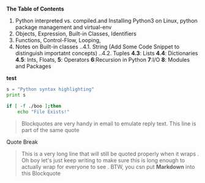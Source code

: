 **The Table of Contents**

1. Python interpreted vs. compiled.and Installing Python3 on Linux,
        python package management and virtual-env
2. Objects, Expression, Built-in Classes, Identifiers
3. Functions, Control-Flow, Looping, 
4. Notes on Built-in classes
..4.1. String (Add Some Code Snippet to distinguish importatnt concepts)
..4.2. Tuples
    **4.3**: Lists
    **4.4**: Dictionaries
    **4.5**: Ints, Floats, 
**5**: Operators
**6**:Recursion in Python 
**7**:I/O
**8**: Modules and Packages

**test**

```python 
s = "Python syntax highlighting"
print s
```

```bash
if [ -f ./boo ];then
    echo "File Exists!"
```

> Blockquotes are very handy in email to emulate reply text.
> This line is part of the same quote

Quote Break

> This is a very long line that will still be quoted properly when it wraps . Oh boy let's just keep writing to make sure this is long enough to actually wrap for everyone to see . BTW, you csn put **Markdown** into this Blockquote
